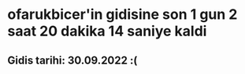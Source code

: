 # ofarukbicer'in gidisine son 1 gun 2 saat 20 dakika 14 saniye kaldi

## Gidis tarihi: 30.09.2022 :(